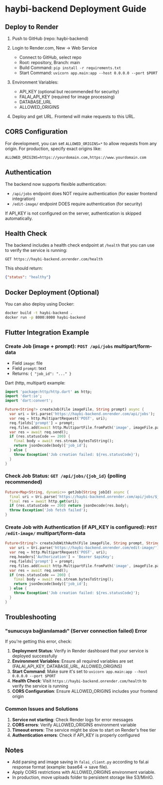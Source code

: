 # haybi-backend Deployment Guide

## Deploy to Render

1) Push to GitHub (repo: haybi-backend)

2) Login to Render.com, New -> Web Service
   - Connect to GitHub, select repo
   - Root: repository, Branch: main
   - Build Command: `pip install -r requirements.txt`
   - Start Command: `uvicorn app.main:app --host 0.0.0.0 --port $PORT`

3) Environment Variables:
   - API_KEY (optional but recommended for security)
   - FALAI_API_KEY (required for image processing)
   - DATABASE_URL
   - ALLOWED_ORIGINS

4) Deploy and get URL. Frontend will make requests to this URL.

## CORS Configuration

For development, you can set `ALLOWED_ORIGINS=*` to allow requests from any origin.
For production, specify exact origins like:
```
ALLOWED_ORIGINS=https://yourdomain.com,https://www.yourdomain.com
```

## Authentication

The backend now supports flexible authentication:
- `/api/jobs` endpoint does NOT require authentication (for easier frontend integration)
- `/edit-image/` endpoint DOES require authentication (for security)

If API_KEY is not configured on the server, authentication is skipped automatically.

## Health Check

The backend includes a health check endpoint at `/health` that you can use to verify the service is running:
```
GET https://haybi-backend.onrender.com/health
```

This should return:
```json
{"status": "healthy"}
```

## Docker Deployment (Optional)

You can also deploy using Docker:

```bash
docker build -t haybi-backend .
docker run -p 8000:8000 haybi-backend
```

## Flutter Integration Example

### Create Job (image + prompt): `POST /api/jobs` multipart/form-data
- Field `image`: file
- Field `prompt`: text
- Returns: `{ "job_id": "..." }`

Dart (http, multipart) example:

```dart
import 'package:http/http.dart' as http;
import 'dart:io';
import 'dart:convert';

Future<String?> createJob(File imageFile, String prompt) async {
  var uri = Uri.parse('https://haybi-backend.onrender.com/api/jobs');
  var req = http.MultipartRequest('POST', uri);
  req.fields['prompt'] = prompt;
  req.files.add(await http.MultipartFile.fromPath('image', imageFile.path));
  var res = await req.send();
  if (res.statusCode == 200) {
    final body = await res.stream.bytesToString();
    return jsonDecode(body)['job_id'];
  } else {
    throw Exception('Job creation failed: ${res.statusCode}');
  }
}
```

### Check Job Status: `GET /api/jobs/{job_id}` (polling recommended)
```dart
Future<Map<String, dynamic>> getJob(String jobId) async {
  final uri = Uri.parse('https://haybi-backend.onrender.com/api/jobs/$jobId');
  final res = await http.get(uri);
  if (res.statusCode == 200) return jsonDecode(res.body);
  throw Exception('Job fetch failed');
}
```

### Create Job with Authentication (if API_KEY is configured): `POST /edit-image/` multipart/form-data
```dart
Future<String?> createJobWithAuth(File imageFile, String prompt, String apiKey) async {
  var uri = Uri.parse('https://haybi-backend.onrender.com/edit-image/');
  var req = http.MultipartRequest('POST', uri);
  req.headers['Authorization'] = 'Bearer $apiKey';
  req.fields['prompt'] = prompt;
  req.files.add(await http.MultipartFile.fromPath('image', imageFile.path));
  var res = await req.send();
  if (res.statusCode == 200) {
    final body = await res.stream.bytesToString();
    return jsonDecode(body)['job_id'];
  } else {
    throw Exception('Job creation failed: ${res.statusCode}');
  }
}
```

## Troubleshooting

### "sunucuya bağlanılamadı" (Server connection failed) Error

If you're getting this error, check:

1. **Deployment Status**: Verify in Render dashboard that your service is deployed successfully
2. **Environment Variables**: Ensure all required variables are set (FALAI_API_KEY, DATABASE_URL, ALLOWED_ORIGINS)
3. **Start Command**: Make sure it's set to `uvicorn app.main:app --host 0.0.0.0 --port $PORT`
4. **Health Check**: Visit `https://haybi-backend.onrender.com/health` to verify the service is running
5. **CORS Configuration**: Ensure ALLOWED_ORIGINS includes your frontend origin

### Common Issues and Solutions

1. **Service not starting**: Check Render logs for error messages
2. **CORS errors**: Verify ALLOWED_ORIGINS environment variable
3. **Timeout errors**: The service might be slow to start on Render's free tier
4. **Authentication errors**: Check if API_KEY is properly configured

## Notes

- Add parsing and image saving in `falai_client.py` according to fal.ai response format (example: base64 -> save file).
- Apply CORS restrictions with ALLOWED_ORIGINS environment variable.
- In production, move uploads folder to persistent storage like S3/MinIO.